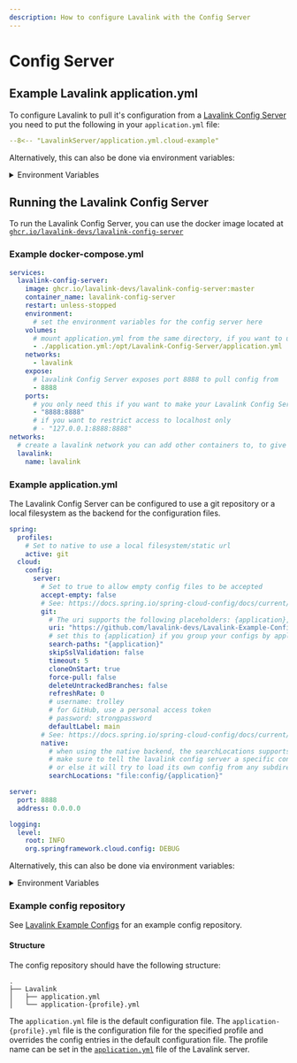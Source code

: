 ```yaml
---
description: How to configure Lavalink with the Config Server
---
```


# Config Server

## Example Lavalink application.yml

To configure Lavalink to pull it's configuration from a [Lavalink Config Server](https://github.com/lavalink-devs/Lavalink-Config-Server) you need to put the following in your `application.yml` file:

```yaml title="application.yml"
--8<-- "LavalinkServer/application.yml.cloud-example"
```

Alternatively, this can also be done via environment variables:

<details markdown="1">
<summary>Environment Variables</summary>

```bash
SPRING_APPLICATION_NAME
SPRING_CLOUD_CONFIG_PROFILE
SPRING_CLOUD_CONFIG_LABEL
SPRING_CLOUD_CONFIG_FAIL_FAST

SPRING_CONFIG_IMPORT
```

</details>

## Running the Lavalink Config Server

To run the Lavalink Config Server, you can use the docker image located at [`ghcr.io/lavalink-devs/lavalink-config-server`](https://github.com/lavalink-devs/Lavalink-Config-Server/pkgs/container/lavalink-config-server)

### Example docker-compose.yml

```yaml
services:
  lavalink-config-server:
    image: ghcr.io/lavalink-devs/lavalink-config-server:master
    container_name: lavalink-config-server
    restart: unless-stopped
    environment:
      # set the environment variables for the config server here
    volumes:
      # mount application.yml from the same directory, if you want to use environment variables remove this line below
      - ./application.yml:/opt/Lavalink-Config-Server/application.yml
    networks:
      - lavalink
    expose:
      # lavalink Config Server exposes port 8888 to pull config from
      - 8888
    ports:
      # you only need this if you want to make your Lavalink Config Server accessible from outside of containers, keep in mind this will expose your lavalink Config Server to the internet
      - "8888:8888"
      # if you want to restrict access to localhost only
      # - "127.0.0.1:8888:8888"
networks:
  # create a lavalink network you can add other containers to, to give them access to Lavalink
  lavalink:
    name: lavalink
```

### Example application.yml

The Lavalink Config Server can be configured to use a git repository or a local filesystem as the backend for the configuration files.

```yaml title="application.yml"
spring:
  profiles:
    # Set to native to use a local filesystem/static url
    active: git
  cloud:
    config:
      server:
        # Set to true to allow empty config files to be accepted
        accept-empty: false
        # See: https://docs.spring.io/spring-cloud-config/docs/current/reference/html/#_git_backend
        git:
          # The uri supports the following placeholders: {application}, {profile} & {label}
          uri: "https://github.com/lavalink-devs/Lavalink-Example-Configs"
          # set this to {application} if you group your configs by application
          search-paths: "{application}"
          skipSslValidation: false
          timeout: 5
          cloneOnStart: true
          force-pull: false
          deleteUntrackedBranches: false
          refreshRate: 0
          # username: trolley
          # for GitHub, use a personal access token
          # password: strongpassword
          defaultLabel: main
        # See: https://docs.spring.io/spring-cloud-config/docs/current/reference/html/#_file_system_backend
        native:
          # when using the native backend, the searchLocations supports the following placeholders: {application}, {profile} & {label}
          # make sure to tell the lavalink config server a specific config location via spring.config.location=application.yml
          # or else it will try to load its own config from any subdirectory your lavalink server configs might be in
          searchLocations: "file:config/{application}"

server:
  port: 8888
  address: 0.0.0.0

logging:
  level:
    root: INFO
    org.springframework.cloud.config: DEBUG
```

Alternatively, this can also be done via environment variables:

<details markdown="1">
<summary>Environment Variables</summary>

```bash
SPRING_PROFILES_ACTIVE

SPRING_CLOUD_CONFIG_SERVER_ACCEPT_EMPTY

SPRING_CLOUD_CONFIG_SERVER_GIT_URI
SPRING_CLOUD_CONFIG_SERVER_GIT_SEARCH_PATHS
SPRING_CLOUD_CONFIG_SERVER_GIT_SKIP_SSL_VALIDATION
SPRING_CLOUD_CONFIG_SERVER_GIT_TIMEOUT
SPRING_CLOUD_CONFIG_SERVER_GIT_CLONE_ON_START
SPRING_CLOUD_CONFIG_SERVER_GIT_FORCE_PULL
SPRING_CLOUD_CONFIG_SERVER_GIT_DELETE_UNTRACKED_BRANCHES
SPRING_CLOUD_CONFIG_SERVER_GIT_REFRESH_RATE
SPRING_CLOUD_CONFIG_SERVER_GIT_USERNAME
SPRING_CLOUD_CONFIG_SERVER_GIT_PASSWORD
SPRING_CLOUD_CONFIG_SERVER_GIT_DEFAULT_LABEL

SPRING_CLOUD_CONFIG_SERVER_NATIVE_SEARCH_LOCATIONS

SERVER_PORT
SERVER_ADDRESS

LOGGING_LEVEL_ROOT
LOGGING_LEVEL_ORG_SPRINGFRAMEWORK_CLOUD_CONFIG
```

</details>

### Example config repository

See [Lavalink Example Configs](https://github.com/lavalink-devs/Lavalink-Example-Configs) for an example config repository.

#### Structure

The config repository should have the following structure:

```text
.
├── Lavalink
│   ├── application.yml
│   └── application-{profile}.yml
```

The `application.yml` file is the default configuration file.
The `application-{profile}.yml` file is the configuration file for the specified profile and overrides the config entries in the default configuration file.
The profile name can be set in the [`application.yml`](#example-applicationyml) file of the Lavalink server.
